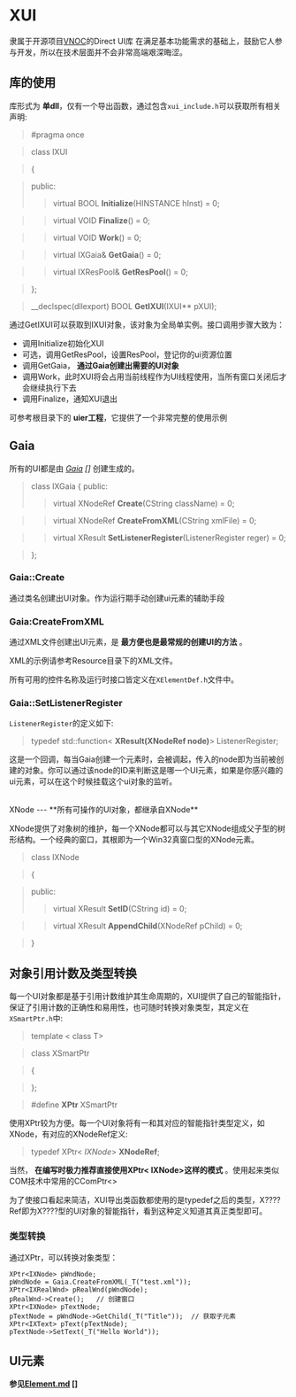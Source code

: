 XUI
===
隶属于开源项目[VNOC]的Direct UI库
在满足基本功能需求的基础上，鼓励它人参与开发，所以在技术层面并不会非常高端艰深晦涩。

库的使用
---
库形式为 **单dll**，仅有一个导出函数，通过包含`xui_include.h`可以获取所有相关声明:

>\#pragma once

> class IXUI

> {

> public:
>> virtual BOOL **Initialize**(HINSTANCE hInst) = 0; 

>> virtual VOID **Finalize**() = 0; 

>> virtual VOID **Work**() = 0; 

>> virtual IXGaia& **GetGaia**() = 0; 

>> virtual IXResPool& **GetResPool**() = 0; 

> };

> __declspec(dllexport) BOOL **GetIXUI**(IXUI** pXUI);

通过GetIXUI可以获取到IXUI对象，该对象为全局单实例。接口调用步骤大致为：

- 调用Initialize初始化XUI
- 可选，调用GetResPool，设置ResPool，登记你的ui资源位置
- 调用GetGaia， **通过Gaia创建出需要的UI对象**
- 调用Work，此时XUI将会占用当前线程作为UI线程使用，当所有窗口关闭后才会继续执行下去
- 调用Finalize，通知XUI退出

可参考根目录下的 **uier工程**，它提供了一个非常完整的使用示例

Gaia
---
所有的UI都是由 *[Gaia] []* 创建生成的。

> class IXGaia
> {
> public:
>> virtual XNodeRef **Create**(CString className) = 0;

>> virtual XNodeRef **CreateFromXML**(CString xmlFile) = 0;

>> virtual XResult **SetListenerRegister**(ListenerRegister reger) = 0;

> };

### Gaia::Create ###
通过类名创建出UI对象。作为运行期手动创建ui元素的辅助手段

### Gaia:CreateFromXML ###
通过XML文件创建出UI元素，是 **最方便也是最常规的创建UI的方法** 。

XML的示例请参考Resource目录下的XML文件。

所有可用的控件名称及运行时接口皆定义在`XElementDef.h`文件中。

### Gaia::SetListenerRegister ###
`ListenerRegister`的定义如下:

> typedef std::function< **XResult(XNodeRef node)**>   ListenerRegister;

这是一个回调，每当Gaia创建一个元素时，会被调起，传入的node即为当前被创建的对象。你可以通过该node的ID来判断这是哪一个UI元素，如果是你感兴趣的ui元素，可以在这个时候挂载这个ui对象的监听。

<br />
XNode
---
**所有可操作的UI对象，都继承自XNode**

XNode提供了对象树的维护，每一个XNode都可以与其它XNode组成父子型的树形结构。一个经典的窗口，其根即为一个Win32真窗口型的XNode元素。

> class IXNode

> {

> public:
>> virtual XResult **SetID**(CString id) = 0;

>> virtual XResult **AppendChild**(XNodeRef pChild) = 0;

>}

对象引用计数及类型转换
---
每一个UI对象都是基于引用计数维护其生命周期的，XUI提供了自己的智能指针，保证了引用计数的正确性和易用性，也可随时转换对象类型，其定义在`XSmartPtr.h`中:
> template < class T>

> class XSmartPtr

> {

> };

> \#define **XPtr** XSmartPtr

使用XPtr较为方便。每一个UI对象将有一和其对应的智能指针类型定义，如XNode，有对应的XNodeRef定义:

>typedef XPtr< *IXNode*> **XNodeRef**;

当然， **在编写时极力推荐直接使用XPtr< IXNode>这样的模式** 。使用起来类似COM技术中常用的CComPtr<>

为了使接口看起来简洁，XUI导出类函数都使用的是typedef之后的类型，X????Ref即为X????型的UI对象的智能指针，看到这种定义知道其真正类型即可。

### 类型转换 ###

通过XPtr，可以转换对象类型：
```
XPtr<IXNode> pWndNode;
pWndNode = Gaia.CreateFromXML(_T("test.xml"));
XPtr<IXRealWnd> pRealWnd(pWndNode);
pRealWnd->Create();   // 创建窗口
XPtr<IXNode> pTextNode;
pTextNode = pWndNode->GetChild(_T("Title"));  // 获取子元素
XPtr<IXText> pText(pTextNode);
pTextNode->SetText(_T("Hello World"));
```

UI元素
---
**参见[Element.md] []**

[VNOC]: https://github.com/VNOC/vnoc
[Gaia]: http://en.wikipedia.org/wiki/Gaia_%28mythology%29
[Element.md]: https://github.com/epiciskandar/XUI/Element.md
